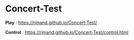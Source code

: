 # Concert-Test

**Play**    : https://rimand.github.io/Concert-Test/

**Control** : https://rimand.github.io/Concert-Test/control.html
